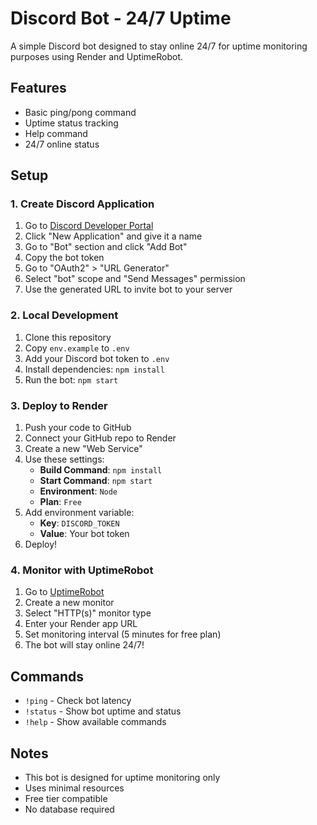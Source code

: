 # Discord Bot - 24/7 Uptime

A simple Discord bot designed to stay online 24/7 for uptime monitoring purposes using Render and UptimeRobot.

## Features

- Basic ping/pong command
- Uptime status tracking
- Help command
- 24/7 online status

## Setup

### 1. Create Discord Application

1. Go to [Discord Developer Portal](https://discord.com/developers/applications)
2. Click "New Application" and give it a name
3. Go to "Bot" section and click "Add Bot"
4. Copy the bot token
5. Go to "OAuth2" > "URL Generator"
6. Select "bot" scope and "Send Messages" permission
7. Use the generated URL to invite bot to your server

### 2. Local Development

1. Clone this repository
2. Copy `env.example` to `.env`
3. Add your Discord bot token to `.env`
4. Install dependencies: `npm install`
5. Run the bot: `npm start`

### 3. Deploy to Render

1. Push your code to GitHub
2. Connect your GitHub repo to Render
3. Create a new "Web Service"
4. Use these settings:
   - **Build Command**: `npm install`
   - **Start Command**: `npm start`
   - **Environment**: `Node`
   - **Plan**: `Free`
5. Add environment variable:
   - **Key**: `DISCORD_TOKEN`
   - **Value**: Your bot token
6. Deploy!

### 4. Monitor with UptimeRobot

1. Go to [UptimeRobot](https://uptimerobot.com)
2. Create a new monitor
3. Select "HTTP(s)" monitor type
4. Enter your Render app URL
5. Set monitoring interval (5 minutes for free plan)
6. The bot will stay online 24/7!

## Commands

- `!ping` - Check bot latency
- `!status` - Show bot uptime and status  
- `!help` - Show available commands

## Notes

- This bot is designed for uptime monitoring only
- Uses minimal resources
- Free tier compatible
- No database required
